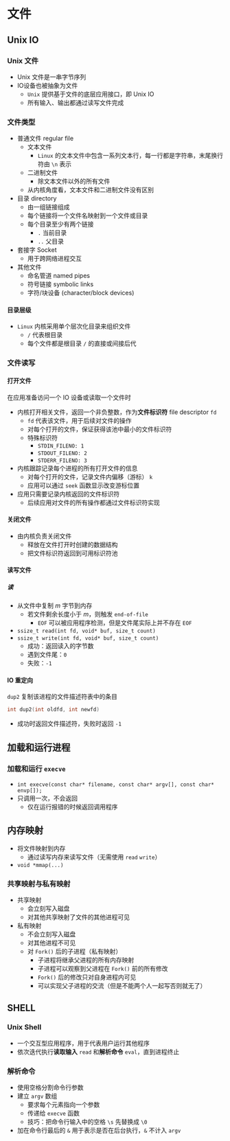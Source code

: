 # 文件

## Unix IO

### Unix 文件

- Unix 文件是一串字节序列
- IO设备也被抽象为文件
  - `Unix` 提供基于文件的底层应用接口，即 Unix IO
  - 所有输入、输出都通过读写文件完成

### 文件类型

- 普通文件 regular file
  - 文本文件
    - `Linux` 的文本文件中包含一系列文本行，每一行都是字符串，末尾换行符由 `\n` 表示
  - 二进制文件
    - 除文本文件以外的所有文件
  - 从内核角度看，文本文件和二进制文件没有区别
- 目录 directory
  - 由一组链接组成
  - 每个链接将一个文件名映射到一个文件或目录
  - 每个目录至少有两个链接
    - `.` 当前目录
    - `..` 父目录
- 套接字 Socket
  - 用于跨网络进程交互
- 其他文件
  - 命名管道 named pipes
  - 符号链接 symbolic links
  - 字符/块设备 (character/block devices)

#### 目录层级

- `Linux` 内核采用单个层次化目录来组织文件
  - `/` 代表根目录
  - 每个文件都是根目录 `/` 的直接或间接后代

### 文件读写

#### 打开文件

在应用准备访问一个 IO 设备或读取一个文件时

- 内核打开相关文件，返回一个非负整数，作为**文件标识符** file descriptor `fd`
  - `fd` 代表该文件，用于后续对文件的操作
  - 对每个打开的文件，保证获得该池中最小的文件标识符
  - 特殊标识符
    - `STDIN_FILENO: 1`
    - `STDOUT_FILENO: 2`
    - `STDERR_FILENO: 3`
- 内核跟踪记录每个进程的所有打开文件的信息
  - 对每个打开的文件，记录文件内偏移（游标） `k`
  - 应用可以通过 `seek` 函数显示改变游标位置
- 应用只需要记录内核返回的文件标识符
  - 后续应用对文件的所有操作都通过文件标识符实现

#### 关闭文件

- 由内核负责关闭文件
  - 释放在文件打开时创建的数据结构
  - 把文件标识符返回到可用标识符池

#### 读写文件

##### 读

- 从文件中复制 $m$ 字节到内存
  - 若文件剩余长度小于 $m$，则触发 `end-of-file`
    - `EOF` 可以被应用程序检测，但是文件尾实际上并不存在 `EOF`
- `ssize_t read(int fd, void* buf, size_t count)`
- `ssize_t write(int fd, void* buf, size_t count)`
  - 成功：返回读入的字节数
  - 遇到文件尾：`0`
  - 失败：`-1`

#### IO 重定向

`dup2` 复制该进程的文件描述符表中的条目

```cpp
int dup2(int oldfd, int newfd)
```

- 成功时返回文件描述符，失败时返回 `-1`

## 加载和运行进程

### 加载和运行 `execve`

- `int execve(const char* filename, const char* argv[], const char* envp[]);`
- 只调用一次，不会返回
  - 仅在运行报错的时候返回调用程序

## 内存映射

- 将文件映射到内存
  - 通过读写内存来读写文件（无需使用 `read` `write`）
- `void *mmap(...)`

### 共享映射与私有映射

- 共享映射
  - 会立刻写入磁盘
  - 对其他共享映射了文件的其他进程可见
- 私有映射
  - 不会立刻写入磁盘
  - 对其他进程不可见
  - 对 `Fork()` 后的子进程（私有映射）
    - 子进程将继承父进程的所有内存映射
    - 子进程可以观察到父进程在 `Fork()` 前的所有修改
    - `Fork()` 后的修改只对自身进程内可见
    - 可以实现父子进程的交流（但是不能两个人一起写否则就无了）

## SHELL

### Unix Shell

- 一个交互型应用程序，用于代表用户运行其他程序
- 依次迭代执行**读取输入** `read` 和**解析命令** `eval`，直到进程终止

### 解析命令

- 使用空格分割命令行参数
- 建立 `argv` 数组
  - 要求每个元素指向一个参数
  - 传递给 `execve` 函数
  - 技巧：把命令行输入中的空格 `\s` 先替换成 `\0`
- 加在命令行最后的 `&` 用于表示是否在后台执行，`&` 不计入 `argv`
